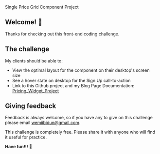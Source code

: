 Single Price Grid Component Project

## Welcome! 👋

Thanks for checking out this front-end coding challenge.

## The challenge

My clients should be able to:

- View the optimal layout for the component on their desktop's screen size
- See a hover state on desktop for the Sign Up call-to-action
- Link to this Github project and my Blog Page Documentation: [Pricing_Widget_Project](https://wemiibidun.github.io/pricing_widget_project/)

## Giving feedback

Feedback is always welcome, so if you have any to give on this challenge please email wemiibidun@gmail.com.

This challenge is completely free. Please share it with anyone who will find it useful for practice.

**Have fun!!!** 🚀
